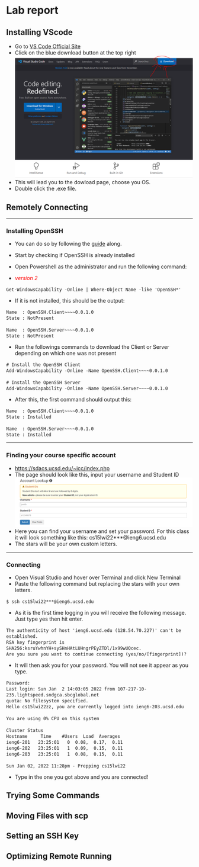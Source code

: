 # Lab report

## Installing VScode

* Go to [VS Code Official Site](https://code.visualstudio.com)
* Click on the blue download button at the top right
![Image](ssForLab.PNG)
* This will lead you to the dowload page, choose you OS.
* Double click the .exe file.

## Remotely Connecting 
---
### Installing OpenSSH
* You can do so by following the [guide](https://docs.microsoft.com/en-us/windows-server/administration/openssh/openssh_install_firstuse) along.
* Start by checking if OpenSSH is already installed
* Open Powershell as the administrator and run the following command:

* <span style="color:red"> *version 2*</span>

```
Get-WindowsCapability -Online | Where-Object Name -like 'OpenSSH*'
```

* If it is not installed, this should be the output:

```
Name  : OpenSSH.Client~~~~0.0.1.0
State : NotPresent

Name  : OpenSSH.Server~~~~0.0.1.0
State : NotPresent
```

* Run the followings commands to download the Client or Server depending on which one was not present
```
# Install the OpenSSH Client
Add-WindowsCapability -Online -Name OpenSSH.Client~~~~0.0.1.0

# Install the OpenSSH Server
Add-WindowsCapability -Online -Name OpenSSH.Server~~~~0.0.1.0
```
* After this, the first command should output this:
```
Name  : OpenSSH.Client~~~~0.0.1.0
State : Installed

Name  : OpenSSH.Server~~~~0.0.1.0
State : Installed
```
---
### Finding your course specific account
* https://sdacs.ucsd.edu/~icc/index.php
* The page should look like this, input your username and  Student ID
![Image](ssForLab2.PNG)
* Here you can find your username and set your password. For this class it will look something like this: cs15lwi22***@ieng6.ucsd.edu
* The stars will be your own custom letters.
---
### Connecting
* Open Visual Studio and hover over Terminal and click New Terminal
* Paste the following command but replacing the stars with your own letters.
```
$ ssh cs15lwi22***@ieng6.ucsd.edu
```
* As it is the first time logging in you will receive the following message. Just type yes then hit enter.
```
The authenticity of host 'ieng6.ucsd.edu (128.54.70.227)' can't be established.
RSA key fingerprint is SHA256:ksruYwhnYH+sySHnHAtLUHngrPEyZTDl/1x99wUQcec.
Are you sure you want to continue connecting (yes/no/[fingerprint])? 
```
* It will then ask you for your password. You will not see it appear as you type.
``` 
Password: 
Last login: Sun Jan  2 14:03:05 2022 from 107-217-10-235.lightspeed.sndgca.sbcglobal.net
quota: No filesystem specified.
Hello cs15lwi22zz, you are currently logged into ieng6-203.ucsd.edu

You are using 0% CPU on this system

Cluster Status 
Hostname     Time    #Users  Load  Averages  
ieng6-201   23:25:01   0  0.08,  0.17,  0.11
ieng6-202   23:25:01   1  0.09,  0.15,  0.11
ieng6-203   23:25:01   1  0.08,  0.15,  0.11

Sun Jan 02, 2022 11:28pm - Prepping cs15lwi22
```
* Type in the one you got above and you are connected!

## Trying Some Commands
## Moving Files with scp
## Setting an SSH Key
## Optimizing Remote Running
